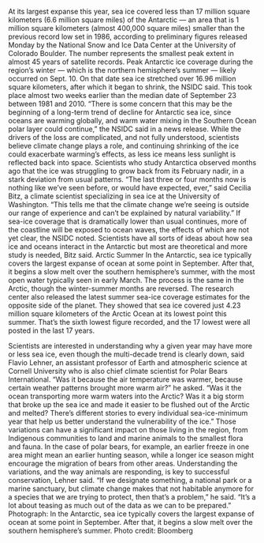 At its largest expanse this year, sea ice covered less than 17 million square kilometers (6.6 million square miles) of the Antarctic — an area that is 1 million square kilometers (almost 400,000 square miles) smaller than the previous record low set in 1986, according to preliminary figures released Monday by the National Snow and Ice Data Center at the University of Colorado Boulder. The number represents the smallest peak extent in almost 45 years of satellite records.
Peak Antarctic ice coverage during the region’s winter — which is the northern hemisphere’s summer — likely occurred on Sept. 10. On that date sea ice stretched over 16.96 million square kilometers, after which it began to shrink, the NSIDC said. This took place almost two weeks earlier than the median date of September 23 between 1981 and 2010.
“There is some concern that this may be the beginning of a long-term trend of decline for Antarctic sea ice, since oceans are warming globally, and warm water mixing in the Southern Ocean polar layer could continue,” the NSIDC said in a news release.
While the drivers of the loss are complicated, and not fully understood, scientists believe climate change plays a role, and continuing shrinking of the ice could exacerbate warming’s effects, as less ice means less sunlight is reflected back into space. Scientists who study Antarctica observed months ago that the ice was struggling to grow back from its February nadir, in a stark deviation from usual patterns.
“The last three or four months now is nothing like we’ve seen before, or would have expected, ever,” said Cecilia Bitz, a climate scientist specializing in sea ice at the University of Washington. “This tells me that the climate change we’re seeing is outside our range of experience and can’t be explained by natural variability.”
If sea-ice coverage that is dramatically lower than usual continues, more of the coastline will be exposed to ocean waves, the effects of which are not yet clear, the NSIDC noted. Scientists have all sorts of ideas about how sea ice and oceans interact in the Antarctic but most are theoretical and more study is needed, Bitz said.
Arctic Summer
In the Antarctic, sea ice typically covers the largest expanse of ocean at some point in September. After that, it begins a slow melt over the southern hemisphere’s summer, with the most open water typically seen in early March. The process is the same in the Arctic, though the winter-summer months are reversed.
The research center also released the latest summer sea-ice coverage estimates for the opposite side of the planet. They showed that sea ice covered just 4.23 million square kilometers of the Arctic Ocean at its lowest point this summer. That’s the sixth lowest figure recorded, and the 17 lowest were all posted in the last 17 years.

Scientists are interested in understanding why a given year may have more or less sea ice, even though the multi-decade trend is clearly down, said Flavio Lehner, an assistant professor of Earth and atmospheric science at Cornell University who is also chief climate scientist for Polar Bears International.
“Was it because the air temperature was warmer, because certain weather patterns brought more warm air?” he asked. “Was it the ocean transporting more warm waters into the Arctic? Was it a big storm that broke up the sea ice and made it easier to be flushed out of the Arctic and melted? There’s different stories to every individual sea-ice-minimum year that help us better understand the vulnerability of the ice.”
Those variations can have a significant impact on those living in the region, from Indigenous communities to land and marine animals to the smallest flora and fauna. In the case of polar bears, for example, an earlier freeze in one area might mean an earlier hunting season, while a longer ice season might encourage the migration of bears from other areas. Understanding the variations, and the way animals are responding, is key to successful conservation, Lehner said.
“If we designate something, a national park or a marine sanctuary, but climate change makes that not habitable anymore for a species that we are trying to protect, then that’s a problem,” he said. “It’s a lot about teasing as much out of the data as we can to be prepared.”
Photograph: In the Antarctic, sea ice typically covers the largest expanse of ocean at some point in September. After that, it begins a slow melt over the southern hemisphere’s summer. Photo credit: Bloomberg